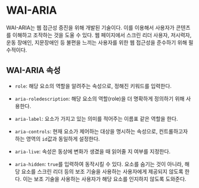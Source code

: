 # WAI-ARIA

WAI-ARIA는 웹 접근성 증진을 위해 개발된 기술이다. 이를 이용해서 사용자가 콘텐츠를 이해하고 조작하는 것을 도울 수 있다. 웹 페이지에서 스크린 리더 사용자, 저시력자, 운동 장애인, 지문장애인 등 불편을 느끼는 사용자를 위한 웹 접근성을 준수하기 위해 필수적이다.

## WAI-ARIA 속성

- `role`: 해당 요소의 역할을 알려주는 속성으로, 정해진 키워드를 입력한다.

- `aria-roledescription`: 해당 요소의 역할(role)을 더 명확하게 정의하기 위해 사용한다.

- `aria-label`: 요소가 가지고 있는 의미를 적어주는 이름표 같은 역할을 한다.

- `aria-controls`: 현재 요소가 제어하는 대상을 명시하는 속성으로, 컨트롤하고자 하는 영역의 `id`값과 동일하게 설정한다.

- `aria-live`: 속성은 동상에 변화가 생겼을 때 읽어줄 지 여부를 지정한다.

- `aria-hidden`: `true`를 입력하여 동작시킬 수 있다. 요소를 숨기는 것이 아니라, 해당 요소를 스크린 리더 등의 보조 기술을 사용하는 사용자에게 제공되지 않도록 한다. 이는 보조 기술을 사용하는 사용자가 해당 요소를 인지하지 않도록 도와준다.
